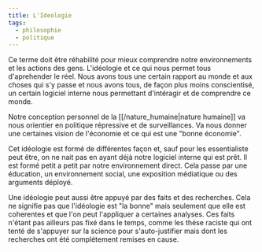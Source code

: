 ```yaml
---
title: L'Ideologie
tags:
  - philosophie
  - politique
---
```



Ce terme doit être réhabilité pour mieux comprendre notre environnements et les actions des gens. L'idéologie et ce qui nous permet tous d'aprehender le réel.
Nous avons tous une certain rapport au monde et aux choses qui s'y passe et nous avons tous, de façon plus moins conscientisé, un certain logiciel interne nous permettant d'intéragir et de comprendre ce monde.

Notre conception personnel de la [[/nature_humaine|nature humaine]] va nous orientier en politique répressive et de surveillances. Va nous donner une certaines vision de l'économie et ce qui est une "bonne économie".

Cet idéologie est formé de différentes façon et, sauf pour les essentialiste peut être, on ne nait pas en ayant déjà notre logiciel interne qui est prêt. Il est formé petit a petit par notre environnement direct. Cela passe par une éducation, un environnement social, une exposition médiatique ou des arguments déployé. 

Une idéologie peut aussi être appuyé par des faits et des recherches. Cela ne signifie pas que l'idéologie est "la bonne" mais seulement que elle est coherentes et que l'on peut l'appliquer a certaines analyses. Ces faits n'étant pas ailleurs pas fixé dans le temps, comme les thése raciste qui ont tenté de s'appuyer sur la science pour s'auto-justifier mais dont les recherches ont été complétement remises en cause.